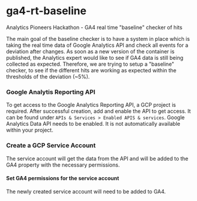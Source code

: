 # ga4-rt-baseline
Analytics Pioneers Hackathon - GA4 real time "baseline" checker of hits

The main goal of the baseline checker is to have a system in place which is taking the real time data of Google Analytics API and check all events for a deviation after changes. As soon as a new version of the container is published, the Analytics expert would like to see if GA4 data is still being collected as expected. Therefore, we are trying to setup a "baseline" checker, to see if the different hits are working as expected within the thresholds of the deviation (~5%). 

### Google Analytis Reporting API
To get access to the Google Analytics Reporting API, a GCP project is required. After successful creation, add and enable the API to get access. It can be found under `APIs & Services > Enabled APIS & services`. 
Google Analytics Data API needs to be enabled. It is not automatically available within your project. 

### Create a GCP Service Account 
The service account will get the data from the API and will be added to the GA4 property with the necessary permissions. 

#### Set GA4 permissions for the service account
The newly created service account will need to be added to GA4. 
